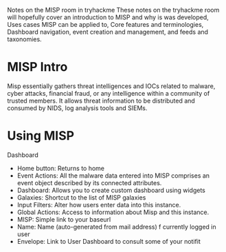 Notes on the MISP room in tryhackme
These notes on the tryhackme room will hopefully cover an introduction to MISP and why is was developed, Uses cases MISP can be applied to, Core features and terminologies, Dashboard navigation, event creation and management, and feeds and taxonomies.

# MISP Intro

Misp essentially gathers threat intelligences and IOCs related to malware, cyber attacks, financial fraud, or any intelligence within a community of trusted members. It allows threat information to be distributed and consumed by NIDS, log analysis tools and SIEMs.

# Using MISP

Dashboard
 - Home button: Returns to home
 - Event Actions: All the malware data entered into MISP comprises an event object described by its connected attributes.
 - Dashboard: Allows you to create custom dashboard using widgets
 - Galaxies: Shortcut to the list of MISP galaxies
 - Input Filters: Alter how users enter data into this instance.
 - Global Actions: Access to information about Misp and this instance.
 - MISP: Simple link to your baseurl
 - Name: Name (auto-generated from mail address) f currently logged in user
 - Envelope: Link to User Dashboard to consult some of your notifit
